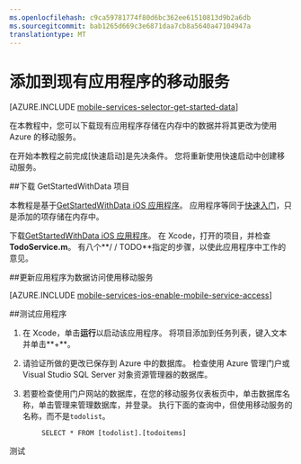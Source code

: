 ```yaml
---
ms.openlocfilehash: c9ca59781774f80d6bc362ee61510813d9b2a6db
ms.sourcegitcommit: bab1265d669c3e6871daa7cb8a5640a47104947a
translationtype: MT
---
```

<properties
    pageTitle="在 iOS 中添加到现有应用程序的移动服务"
    description="了解如何开始使用移动服务利用 iOS 应用程序中的数据。"
    services="mobile-services"
    documentationCenter="ios"
    authors="krisragh"
    manager="dwrede"
    editor=""/>

<tags
    ms.service="mobile-services"
    ms.workload="mobile"
    ms.tgt_pltfrm="mobile-ios"
    ms.devlang="objective-c"
    ms.topic="article"
    ms.date="07/01/2015"
    ms.author="krisragh"/>

# 添加到现有应用程序的移动服务

[AZURE.INCLUDE [mobile-services-selector-get-started-data](../../includes/mobile-services-selector-get-started-data.md)]

在本教程中，您可以下载现有应用程序存储在内存中的数据并将其更改为使用 Azure 的移动服务。

在开始本教程之前完成[快速启动]是先决条件。 您将重新使用快速启动中创建移动服务。


##<a name="download-app"></a>下载 GetStartedWithData 项目

本教程是基于[GetStartedWithData iOS 应用程序]。 应用程序等同于[快速入门]，只是添加的项存储在内存中。

下载[GetStartedWithData iOS 应用程序]。 在 Xcode，打开的项目，并检查**TodoService.m**。 有八个**/ / TODO**指定的步骤，以使此应用程序中工作的意见。

##<a name="update-app"></a>更新应用程序为数据访问使用移动服务

[AZURE.INCLUDE [mobile-services-ios-enable-mobile-service-access](../../includes/mobile-services-ios-enable-mobile-service-access.md)]

##<a name="test-app"></a>测试应用程序

1. 在 Xcode，单击**运行**以启动该应用程序。 将项目添加到任务列表，键入文本并单击**+**。

2. 请验证所做的更改已保存到 Azure 中的数据库。 检查使用 Azure 管理门户或 Visual Studio SQL Server 对象资源管理器的数据库。

3. 若要检查使用门户网站的数据库，在您的移动服务仪表板页中，单击数据库名称，单击管理来管理数据库，并登录。 执行下面的查询中，但使用移动服务的名称，而不是`todolist`。

```
        SELECT * FROM [todolist].[todoitems]
```

<!-- Anchors. -->
[下载的 iOS 应用程序项目]: #download-app
[创建移动服务]: #create-service
[添加用于存储数据表格]: #add-table
[更新应用程序以使用移动服务]: #update-app
[测试针对移动服务应用程序]: #test-app
[下一步行动]:#next-steps
[下载本地服务]: #download-the-service-locally
[测试移动服务]: #test-the-service
[发布到 Azure 的移动服务]: #publish-mobile-service


<!-- Images. -->
[0]: ./media/mobile-services-dotnet-backend-ios-get-started-data/mobile-quickstart-startup-ios.png
[8]: ./media/mobile-services-dotnet-backend-ios-get-started-data/mobile-dashboard-tab.png
[9]: ./media/mobile-services-dotnet-backend-ios-get-started-data/mobile-todoitem-data-browse.png
[17]: ./media/mobile-services-dotnet-backend-ios-get-started-data/manage-sql-azure-database.png
[18]: ./media/mobile-services-dotnet-backend-ios-get-started-data/sql-azure-query.png


<!-- URLs. -->

[验证和修改数据的脚本]: /develop/mobile/tutorials/validate-modify-and-augment-data-dotnet
[开始使用移动服务]: /develop/mobile/tutorials/get-started-ios
[有关数据入门]: /develop/mobile/tutorials/get-started-with-data-ios
[开始使用身份验证]: /develop/mobile/tutorials/get-started-with-users-ios
[开始使用推式通知]: /develop/mobile/tutorials/get-started-with-push-ios
[JavaScript 后端版本]: /develop/mobile/tutorials/get-started-with-data-ios


[Azure 的管理门户]: https://manage.windowsazure.com/
[管理门户]: https://manage.windowsazure.com/
[安装 Xcode]: https://go.microsoft.com/fwLink/p/?LinkID=266532
[移动服务 iOS SDK]: https://go.microsoft.com/fwLink/p/?LinkID=266533
[GitHub]:  http://go.microsoft.com/fwlink/p/?LinkId=268622
[GitHub repo]: http://go.microsoft.com/fwlink/p/?LinkId=268784

[快速入门]: mobile-services-dotnet-backend-ios-get-started.md
[GetStartedWithData iOS 应用程序]: http://go.microsoft.com/fwlink/p/?LinkId=268622

测试
